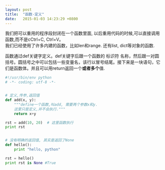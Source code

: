```yaml
---
layout: post
title:  "函数-定义"
date:   2015-01-03 14:23:29 +0800
---
```


我们把可以重用的程序段封闭在一个函数里面, 以后重用代码的时候,可以直接调用函数,而不是cCtrl+C, Ctrl+V。  
我们已经使用了许多内建的函数，比如len和range. 还有list, dict等对象的函数.

函数通过def关键字定义。def关键字后跟一个函数的 标识符 名称，然后跟一对圆括号。圆括号之中可以包括一些变量名，该行以冒号结尾。接下来是一块语句，它们是函数体。并且可以用return返回一个**或者多个**值.


```py
#!/usr/bin/env python
# -*- coding: utf-8 -*-


# 定义,传参,返回值
def add(x, y):
    """define一个函数,叫add, 需要两个参数x和y.
    这里只是定义,并不会执行."""
    return x+y

rst = add(10, 20)  # 这里函数执行
print rst


# 没有明确的返回值, 其实是返回了None
def hello():
    print "hello, python"

rst = hello()
print rst is None #True
```
